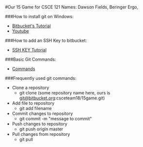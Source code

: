 #Our 15 Game for CSCE 121
Names: Dawson Fields, Beringer Ergo, 

###How to install git on Windows:
+ [Bitbucket's Tutorial](https://www.atlassian.com/git/tutorials/install-git#windows)
+ [Youtube](https://www.youtube.com/watch?v=albr1o7Z1nw)

###How to add an SSH Key to bitbucket:
+ [SSH KEY Tutorial](https://confluence.atlassian.com/bitbucket/set-up-an-ssh-key-728138079.html)

###Basic Git Commands:
+ [Commands](https://confluence.atlassian.com/bitbucketserver/basic-git-commands-776639767.html)

###Frequently used git commands:
+ Clone a repository
	* git clone (some repository name here, ours is git@bitbucket.org:csceteam18/15game.git)
+ Add file to repository
	* git add filename
+ Commit changes to repository
	* git commit -m "message to commit"
+ Push changes to repository
	* git push origin master
+ Pull changes from repository
	* git pull